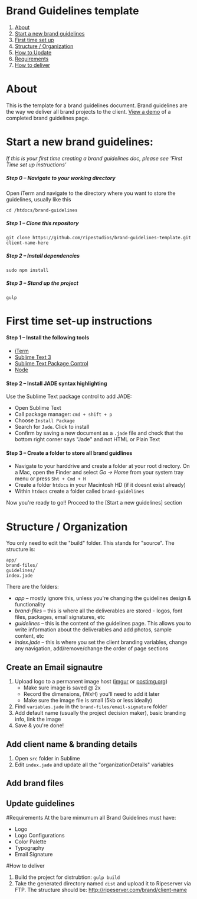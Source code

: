 # Brand Guidelines template
1. [About](#about)
2. [Start a new brand guidelines](#start-a-new-brand-guidelines)
3. [First time set up](#first-time-set-up-instructions)
4. [Structure / Organization](#structure--organization)
5. [How to Update](#)
6. [Requirements](#)
7. [How to deliver](#)

# About
This is the template for a brand guidelines document.  Brand guidelines are the way we deliver all brand projects to the client. [View a demo](http://ripeserver.com/brand/usrbc/) of a completed brand guidelines page.  

# Start a new brand guidelines:
*If this is your first time creating a brand guidelines doc, please see 'First Time set up instructions'* 


##### Step 0 – Navigate to your working directory
 Open iTerm and navigate to the directory where you want to store the guidelines, usually like this 
  ``` 
  cd /htdocs/brand-guidelines
  ```
##### Step 1 – Clone this repository
   ```
   git clone https://github.com/ripestudios/brand-guidelines-template.git client-name-here
   ```
##### Step 2 – Install dependencies
   ```
   sudo npm install
   ```
##### Step 3 – Stand up the project
   ```
   gulp
   ```
   
# First time set-up instructions 

#### Step 1 – Install the following tools
- [iTerm](https://www.iterm2.com/)
- [Sublime Text 3](http://www.sublimetext.com/3)
- [Sublime Text Package Control](https://packagecontrol.io/installation)
- [Node](https://nodejs.org/en/)

#### Step 2 – Install JADE syntax highlighting
Use the Sublime Text package control to add JADE:
- Open Sublime Text
- Call package manager: `cmd + shift + p`
- Choose `Install Package`
- Search for `Jade`.  Click to install
- Confirm by saving a new document as a `.jade` file and check that the bottom right corner says "Jade" and not HTML or Plain Text

#### Step 3 – Create a folder to store all brand guidlines
- Navigate to your harddrive and create a folder at your root directory.  On a Mac, open the Finder and select *Go -> Home* from your system tray menu or press `Sht + Cmd + H`
- Create a folder `htdocs` in your Macintosh HD (if it doesnt exist already)
- Within `htdocs` create a folder called `brand-guidelines`

Now you're ready to go!! Proceed to the [Start a new guidelines] section

# Structure / Organization
You only need to edit the "build" folder. This stands for "source".  The structure is:
```
app/
brand-files/
guidelines/
index.jade
```
There are the folders: 
- *app* – mostly ignore this, unless you're changing the guidelines design & functionality
- *brand-files* – this is where all the deliverables are stored - logos, font files, packages, email signatures, etc
- *guidelines* – this is the content of the guidelines page.  This allows you to write information about the deliverables and add photos, sample content, etc
- *index.jade* – this is where you set the client branding variables, change any navigation, add/remove/change the order of page sections

## Create an Email signautre
1. Upload logo to a permanent image host ([imgur](imgur.com) or [postimg.org](postimg.org))
   - Make sure image is saved @ 2x
   - Record the dimensions, (WxH) you'll need to add it later
   - Make sure the image file is small (5kb or less ideally)
2. Find `variables.jade` in the `brand-files/email-signature` folder
3. Add default name (usually the project decision maker), basic branding info, link the image
4. Save & you're done!

## Add client name & branding details
1. Open `src` folder in Sublime
2. Edit `index.jade` and update all the "organizationDetails" variables

## Add brand files

## Update guidelines

#Requirements
At the bare mimumum all Brand Guidelines must have:
- Logo
- Logo Configurations
- Color Palette
- Typography
- Email Signature

#How to deliver
1. Build the project for distrubtion:
   ```gulp build```
2. Take the generated directory named `dist` and upload it to Ripeserver via FTP.  The structure should be: http://ripeserver.com/brand/client-name




 

